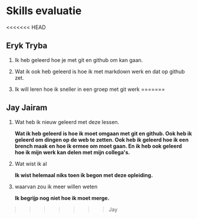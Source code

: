 # Skills evaluatie

<<<<<<< HEAD
## Eryk Tryba

1. Ik heb geleerd hoe je met git en github om kan gaan.

2. Wat ik ook heb geleerd is hoe ik met markdown werk en dat op github zet.

3. Ik will leren hoe ik sneller in een groep met git werk
=======
## Jay Jairam

1. Wat heb ik nieuw geleerd met deze lessen.

    **Wat ik heb geleerd is hoe ik moet omgaan met git en github. Ook heb ik geleerd om dingen op de web te zetten. Ook heb ik geleerd hoe ik een brench maak en hoe ik ermee om moet gaan. En ik heb ook geleerd hoe ik mijn werk kan delen met mijn collega's.**

2. Wat wist ik al 

    **Ik wist helemaal niks toen ik begon met deze opleiding.**

3. waarvan zou ik meer willen weten

    **Ik begrijp nog niet hoe ik moet merge.**
>>>>>>> Jay
